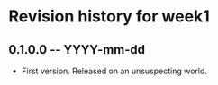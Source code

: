 # Revision history for week1

## 0.1.0.0 -- YYYY-mm-dd

* First version. Released on an unsuspecting world.
